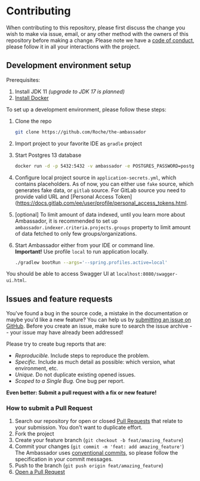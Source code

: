 # Contributing

When contributing to this repository, please first discuss the change you wish to make via issue, email, or any
other method with the owners of this repository before making a change.
Please note we have a [code of conduct](CODE_OF_CONDUCT.md), please follow it in all your interactions with the project.

## Development environment setup

Prerequisites:

1. Install JDK 11 _(upgrade to JDK 17 is planned)_
2. [Install Docker](https://docs.docker.com/engine/install/)

To set up a development environment, please follow these steps:

1. Clone the repo

   ```sh
   git clone https://github.com/Roche/the-ambassador
   ```

2. Import project to your favorite IDE as `gradle` project

3. Start Postgres 13 database

   ```bash
   docker run -d -p 5432:5432 -v ambassador -e POSTGRES_PASSWORD=postgres --name ambassador postgres:13 
   ```

4. Configure local project source in `application-secrets.yml`, which contains placeholders.
   As of now, you can either use `fake` source, which generates fake data,
   or `gitlab` source.
   For GitLab source you need to provide valid URL and [Personal Access Token](https://docs.gitlab.com/ee/user/profile/personal_access_tokens.html.
   
5. [optional] To limit amount of data indexed, until you learn more about
   Ambassador, it is recommended to set up `ambassador.indexer.criteria.projects.groups`
   property to limit amount of data fetched to only few groups/organizations.
   
6. Start Ambassador either from your IDE or command line. \
   **Important!** Use profile `local` to run application locally.

   ```bash
   ./gradlew bootRun --args='--spring.profiles.active=local'
   ```
   
You should be able to access Swagger UI at `localhost:8080/swagger-ui.html`.

## Issues and feature requests

You've found a bug in the source code, a mistake in the documentation or maybe you'd like a new feature? 
You can help us by [submitting an issue on GitHub](https://github.com/Roche/the-ambassador/issues). 
Before you create an issue, make sure to search the issue archive -- your issue may have already been addressed!

Please try to create bug reports that are:

- _Reproducible._ Include steps to reproduce the problem.
- _Specific._ Include as much detail as possible: which version, what environment, etc.
- _Unique._ Do not duplicate existing opened issues.
- _Scoped to a Single Bug._ One bug per report.

**Even better: Submit a pull request with a fix or new feature!**

### How to submit a Pull Request

1. Search our repository for open or closed
   [Pull Requests](https://github.com/Roche/the-ambassador/pulls)
   that relate to your submission. You don't want to duplicate effort.
2. Fork the project
3. Create your feature branch (`git checkout -b feat/amazing_feature`)
4. Commit your changes (`git commit -m 'feat: add amazing_feature'`) The Ambassador uses [conventional commits](https://www.conventionalcommits.org), 
   so please follow the specification in your commit messages.
5. Push to the branch (`git push origin feat/amazing_feature`)
6. [Open a Pull Request](https://github.com/Roche/the-ambassador/compare?expand=1)
